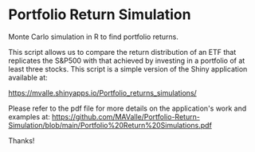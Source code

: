# Portfolio Return Simulation
Monte Carlo simulation in R to find portfolio returns.


This script allows us to compare the return distribution of an ETF that replicates the S&P500 with that achieved by investing in a portfolio of at least three stocks. 
This script is a simple version of the Shiny application available at:

https://mvalle.shinyapps.io/Portfolio_returns_simulations/

Please refer to the pdf file for more details on the application's work and examples at:
https://github.com/MAValle/Portfolio-Return-Simulation/blob/main/Portfolio%20Return%20Simulations.pdf

Thanks!
